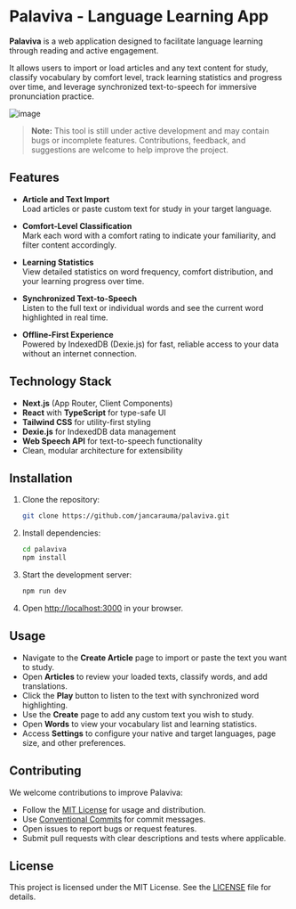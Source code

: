 # Palaviva - Language Learning App

**Palaviva** is a web application designed to facilitate language learning through reading and active engagement. 

It allows users to import or load articles and any text content for study, classify vocabulary by comfort level, track learning statistics and progress over time, and leverage synchronized text-to-speech for immersive pronunciation practice.

![image](https://github.com/user-attachments/assets/012d603b-818b-4550-ab39-587b5a265246)

> **Note:** This tool is still under active development and may contain bugs or incomplete features. Contributions, feedback, and suggestions are welcome to help improve the project.

## Features

- **Article and Text Import**  
  Load articles or paste custom text for study in your target language.

- **Comfort-Level Classification**  
  Mark each word with a comfort rating to indicate your familiarity, and filter content accordingly.

- **Learning Statistics**  
  View detailed statistics on word frequency, comfort distribution, and your learning progress over time.

- **Synchronized Text-to-Speech**  
  Listen to the full text or individual words and see the current word highlighted in real time.

- **Offline-First Experience**  
  Powered by IndexedDB (Dexie.js) for fast, reliable access to your data without an internet connection.

## Technology Stack

- **Next.js** (App Router, Client Components)  
- **React** with **TypeScript** for type-safe UI  
- **Tailwind CSS** for utility-first styling  
- **Dexie.js** for IndexedDB data management  
- **Web Speech API** for text-to-speech functionality  
- Clean, modular architecture for extensibility

## Installation

1. Clone the repository:
   ```bash
   git clone https://github.com/jancarauma/palaviva.git
   ```
2. Install dependencies:
   ```bash
   cd palaviva
   npm install
   ```
3. Start the development server:
   ```bash
   npm run dev
   ```
4. Open [http://localhost:3000](http://localhost:3000) in your browser.

## Usage

- Navigate to the **Create Article** page to import or paste the text you want to study.  
- Open **Articles** to review your loaded texts, classify words, and add translations.  
- Click the **Play** button to listen to the text with synchronized word highlighting.  
- Use the **Create** page to add any custom text you wish to study.  
- Open **Words** to view your vocabulary list and learning statistics.  
- Access **Settings** to configure your native and target languages, page size, and other preferences.  

## Contributing

We welcome contributions to improve Palaviva:

- Follow the [MIT License](#license) for usage and distribution.
- Use [Conventional Commits](https://www.conventionalcommits.org/) for commit messages.
- Open issues to report bugs or request features.
- Submit pull requests with clear descriptions and tests where applicable.

## License

This project is licensed under the MIT License. See the [LICENSE](./LICENSE) file for details.
